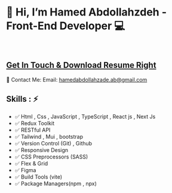    <h1>👋 Hi, I’m Hamed Abdollahzdeh - Front-End Developer 💻 </h1>
    <br />
    <h2><a href="[https://docs.google.com/document/d/1X1w-VLwtwcDmIQycCfp5rnGD_dMCRRePByl9VzOzGTM/edit?usp=sharing](https://doc-08-a4-docstext.googleusercontent.com/export/evklq56cg25b2oq7ilgdl7p7mc/tv7dfn8otk159tpag47jue2hfc/1726561355000/115817093625743365861/115817093625743365861/1X1w-VLwtwcDmIQycCfp5rnGD_dMCRRePByl9VzOzGTM?format=pdf&id=1X1w-VLwtwcDmIQycCfp5rnGD_dMCRRePByl9VzOzGTM&token=AC4w5VhWxTJqltj-KO4YBcI-TO0rgVTg8Q:1726561341683&includes_info_params=true&usp=sharing&cros_files=false&dat=AOBvIb38dqChdVUT_N38cbhgsn7hGrfLcqXw0EX2XF17pTj_xFrIh_P7-Na1MulrbaAchUM4JBGS-mT40gru7t3gvwFKt_7koWNOv6Xl3AaK_l0P2x-O8JBaV6KQCPagdlmczn13Mk6t-vs6m0Vh8c3z6k0xyFIVEpLVfdD5n5cggvJ5BWRnjLD1YoZaE4AOJa1HUXq49tMSdXMaFP7ZCTNPyg3c6qTpwM07syCeotiux7BiWlTPfeSOW63WmC4h_arJ3_k2gLKmOmlaxBMaFRICLt26yNs5ctQHkkb-0Duwva4UpwgcXi3KNQak3GF-cfD_xbhfktju3cpcWYnZUo7wq8vZdQFyyfcY-F_uY-vFs8PH66BUGxla4WCYUukqNqAL0BE8uMPXl3WWUNtGdJbUOUEcvefzIP7vdMcrP6PN-tN_aajUXOeuHOBRkGWsoppeTmVqZaogcqjkWOprLEri7aeGfeEkXnSzuCoHnAExx7IM-np0fIVrjiWP0zDs5gDopnV4AOYNyhoNzrYjTTSGzmrzgZOb2AaG9AHvVq01L8osmE8BNFxGCtj6G6oCtiY2hcNpRhtOZCA7YUI8KdK1Sz2ozVyupkNo2dNmfEXCU3qx6EEq7a9_bx...)">
   Get In Touch & Download Resume Right
</a></h2>

📧 Contact Me:
Email: hamedabdollahzade.ab@gmail.com
<br>

<h2> Skills : ⚡ </h2>
<ul>
   <li>✅ Html , Css , JavaScript , TypeScript , React js  , Next Js </li> 
   <li>✅ Redux Toolkit </li>
   <li>✅ RESTful API</li>
   <li>✅ Tailwind , Mui , bootstrap </li>
   <li>✅ Version Control (Git) , Github</li>
   <li>✅ Responsive Design </li> 
   <li>✅ CSS Preprocessors (SASS)</li> 
   <li>✅ Flex & Grid </li>
   <li>✅ Figma </li>
   <li>✅ Build Tools (vite) </li> 
   <li>✅ Package Managers(npm , npx)</li>
</ul>
